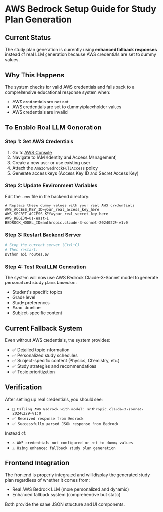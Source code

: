 # AWS Bedrock Setup Guide for Study Plan Generation

## Current Status
The study plan generation is currently using **enhanced fallback responses** instead of real LLM generation because AWS credentials are set to dummy values.

## Why This Happens
The system checks for valid AWS credentials and falls back to a comprehensive educational response system when:
- AWS credentials are not set
- AWS credentials are set to dummy/placeholder values
- AWS credentials are invalid

## To Enable Real LLM Generation

### Step 1: Get AWS Credentials
1. Go to [AWS Console](https://console.aws.amazon.com/)
2. Navigate to IAM (Identity and Access Management)
3. Create a new user or use existing user
4. Attach the `AmazonBedrockFullAccess` policy
5. Generate access keys (Access Key ID and Secret Access Key)

### Step 2: Update Environment Variables
Edit the `.env` file in the backend directory:

```env
# Replace these dummy values with your real AWS credentials
AWS_ACCESS_KEY_ID=your_real_access_key_here
AWS_SECRET_ACCESS_KEY=your_real_secret_key_here
AWS_REGION=us-east-1
BEDROCK_MODEL_ID=anthropic.claude-3-sonnet-20240229-v1:0
```

### Step 3: Restart Backend Server
```bash
# Stop the current server (Ctrl+C)
# Then restart:
python api_routes.py
```

### Step 4: Test Real LLM Generation
The system will now use AWS Bedrock Claude-3-Sonnet model to generate personalized study plans based on:
- Student's specific topics
- Grade level
- Study preferences
- Exam timeline
- Subject-specific content

## Current Fallback System
Even without AWS credentials, the system provides:
- ✅ Detailed topic information
- ✅ Personalized study schedules
- ✅ Subject-specific content (Physics, Chemistry, etc.)
- ✅ Study strategies and recommendations
- ✅ Topic prioritization

## Verification
After setting up real credentials, you should see:
- `🤖 Calling AWS Bedrock with model: anthropic.claude-3-sonnet-20240229-v1:0`
- `✅ Received response from Bedrock`
- `✅ Successfully parsed JSON response from Bedrock`

Instead of:
- `⚠️ AWS credentials not configured or set to dummy values`
- `⚠️ Using enhanced fallback study plan generation`

## Frontend Integration
The frontend is properly integrated and will display the generated study plan regardless of whether it comes from:
- Real AWS Bedrock LLM (more personalized and dynamic)
- Enhanced fallback system (comprehensive but static)

Both provide the same JSON structure and UI components.

